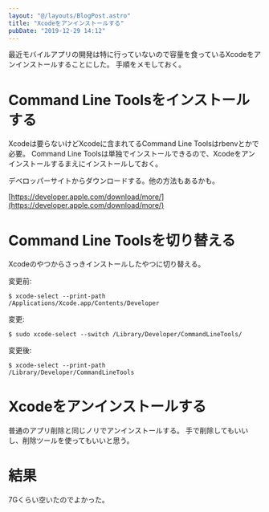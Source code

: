 ```yaml
---
layout: "@/layouts/BlogPost.astro"
title: "Xcodeをアンインストールする"
pubDate: "2019-12-29 14:12"
---
```


最近モバイルアプリの開発は特に行っていないので容量を食っているXcodeをアンインストールすることにした。
手順をメモしておく。

# Command Line Toolsをインストールする

Xcodeは要らないけどXcodeに含まれてるCommand Line Toolsはrbenvとかで必要。
Command Line Toolsは単独でインストールできるので、Xcodeをアンインストールするまえにインストールしておく。

デベロッパーサイトからダウンロードする。他の方法もあるかも。

[https://developer.apple.com/download/more/](https://developer.apple.com/download/more/)

# Command Line Toolsを切り替える

Xcodeのやつからさっきインストールしたやつに切り替える。

変更前:

```
$ xcode-select --print-path
/Applications/Xcode.app/Contents/Developer
```

変更:

```
$ sudo xcode-select --switch /Library/Developer/CommandLineTools/
```

変更後:

```
$ xcode-select --print-path
/Library/Developer/CommandLineTools
```

# Xcodeをアンインストールする

普通のアプリ削除と同じノリでアンインストールする。
手で削除してもいいし、削除ツールを使ってもいいと思う。

# 結果

7Gくらい空いたのでよかった。
